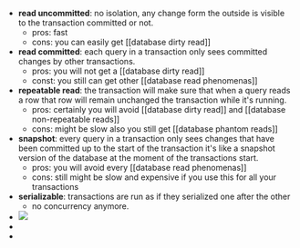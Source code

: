 - **read uncommitted**: no isolation, any change form the outside is visible to the transaction committed or not.
	- pros: fast
	- cons: you can easily get [[database dirty read]]
- **read committed**: each query in a transaction only sees committed changes by other transactions.
	- pros: you will not get a [[database dirty read]]
	- const: you still can get other [[database read phenomenas]]
- **repeatable read**: the transaction will make sure that when a query reads a row that row will remain unchanged the transaction while it's running.
	- pros: certainly you will avoid [[database dirty read]] and [[database non-repeatable reads]]
	- cons: might be slow also you still get [[database phantom reads]]
- **snapshot**: every query in a transaction only sees changes that have been committed up to the start of the transaction it's like a snapshot version of the database at the moment of the transactions start.
	- pros: you will avoid every [[database read phenomenas]]
	- cons: still might be slow and expensive if you use this for all your transactions
- **serializable**: transactions are run as if they serialized one after the other
	- no concurrency anymore.
- ![](https://retool.com/blog/content/images/2020/03/Image-2020-01-21-at-5.48.02-PM.png)
-
-